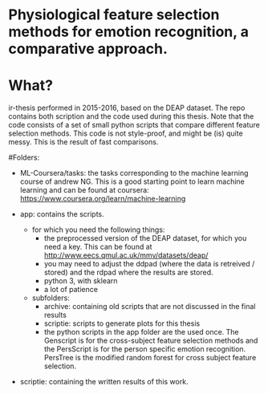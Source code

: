 Physiological feature selection methods for emotion recognition, a comparative approach.
=====================

# What?
ir-thesis performed in 2015-2016, based on the DEAP dataset. The repo contains both scription and the code used during this thesis.
Note that the code consists of a set of small python scripts that compare different feature selection methods. This code is not style-proof, and might be (is) quite messy. This is the result of fast comparisons.

#Folders:
* ML-Coursera/tasks: the tasks corresponding to the machine learning course of andrew NG. This is a good starting point to learn machine learning and can be found at coursera: https://www.coursera.org/learn/machine-learning

* app: contains the scripts.
	* for which you need the following things:
		* the preprocessed version of the DEAP dataset, for which you need a key. This can be found at http://www.eecs.qmul.ac.uk/mmv/datasets/deap/
		* you may need to adjust the ddpad (where the data is retreived / stored) and the rdpad where the results are stored.
		* python 3, with sklearn
		* a lot of patience
	* subfolders:
		* archive: containing old scripts that are not discussed in the final results
		* scriptie: scripts to generate plots for this thesis
		* the python scripts in the app folder are the used once. The Genscript is for the cross-subject feature selection methods and the PersScript is for the person specific emotion recognition. PersTree is the modified random forest for cross subject feature selection.

* scriptie: containing the written results of this work. 